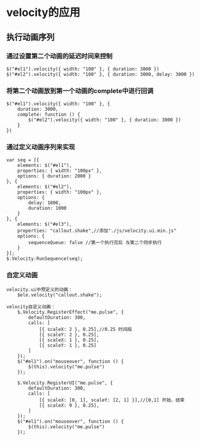 # velocity的应用

## 执行动画序列
###  通过设置第二个动画的延迟时间来控制
	$("#el1").velocity({ width: "100" }, { duration: 3000 })
	$("#el2").velocity({ width: "100" }, { duration: 3000, delay: 3000 })

###  将第二个动画放到第一个动画的complete中进行回调
	$("#el1").velocity({ width: "100" }, {
		duration: 3000,
		complete: function () {
			$("#el2").velocity({ width: "100" }, { duration: 3000 })
		}
	})
###  通过定义动画序列来实现
	var seq = [{
		elements: $("#el1"),
		properties: { width: "100px" },
		options: { duration: 2000 }
	}, {
		elements: $("#el2"),
		properties: { width: "100px" },
		options: {
			delay: 1000,
			duration: 1000
		}
	}, {
		elements: $("#el3"),
		properties: "callout.shake",//添加"./js/velocity.ui.min.js"
		options: {
			sequenceQueue: false //第一个执行完后 与第二个同步执行
		}
	}];
	$.Velocity.RunSequence(seq);

###  自定义动画
	velocity.ui中预定义的动画：
		$ele.velocity("callout.shake");

	velocity自定义动画：
		$.Velocity.RegisterEffect("me.pulse", {
			defaultDuration: 300,
			calls: [
				[{ scaleX: 2 }, 0.25],//0.25 时间段
				[{ scaleY: 2 }, 0.25],
				[{ scaleX: 1 }, 0.25],
				[{ scaleY: 1 }, 0.25]
			]
		});
		$("#el1").on("mouseover", function () {
			$(this).velocity("me.pulse")
		});

		$.Velocity.RegisterUI("me.pulse", {
			defaultDuration: 300,
			calls: [
				[{ scaleX: [0, 1], scaleY: [2, 1] }],//[0,1] 开始，结束
				[{ scaleX: 9 }, 0.25],
			]
		});
		$("#el1").on("mouseover", function () {
			$(this).velocity("me.pulse")
		});
